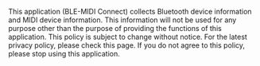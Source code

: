 This application (BLE-MIDI Connect) collects Bluetooth device information and MIDI device information. 
This information will not be used for any purpose other than the purpose of providing the functions of this application. 
This policy is subject to change without notice. For the latest privacy policy, please check this page. If you do not agree to this policy, please stop using this application.

